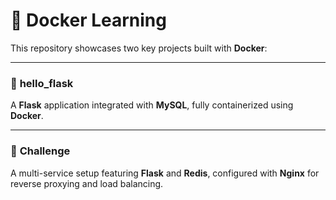 # 🐳 Docker Learning

This repository showcases two key projects built with **Docker**:

---

### 🧩 **hello_flask**
A **Flask** application integrated with **MySQL**, fully containerized using **Docker**.

---

### 🚀 **Challenge**
A multi-service setup featuring **Flask** and **Redis**, configured with **Nginx** for reverse proxying and load balancing.
